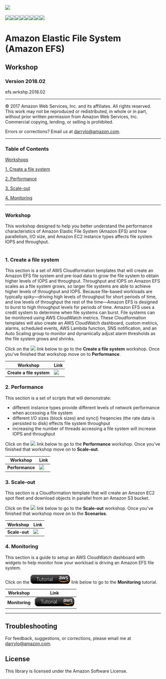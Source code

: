 ![](https://s3.amazonaws.com/aws-us-east-1/tutorial/AWS_logo_PMS_300x180.png)

![](https://s3.amazonaws.com/aws-us-east-1/tutorial/100x100_benefit_available.png)![](https://s3.amazonaws.com/aws-us-east-1/tutorial/100x100_benefit_ingergration.png)![](https://s3.amazonaws.com/aws-us-east-1/tutorial/100x100_benefit_ecryption-lock.png)![](https://s3.amazonaws.com/aws-us-east-1/tutorial/100x100_benefit_fully-managed.png)![](https://s3.amazonaws.com/aws-us-east-1/tutorial/100x100_benefit_lowcost-affordable.png)![](https://s3.amazonaws.com/aws-us-east-1/tutorial/100x100_benefit_performance.png)![](https://s3.amazonaws.com/aws-us-east-1/tutorial/100x100_benefit_scalable.png)![](https://s3.amazonaws.com/aws-us-east-1/tutorial/100x100_benefit_storage.png)

# **Amazon Elastic File System (Amazon EFS)**

## Workshop

### Version 2018.02

efs.wrkshp.2018.02

---

© 2017 Amazon Web Services, Inc. and its affiliates. All rights reserved. This work may not be  reproduced or redistributed, in whole or in part, without prior written permission from Amazon Web Services, Inc. Commercial copying, lending, or selling is prohibited.

Errors or corrections? Email us at [darrylo@amazon.com](mailto:darrylo@amazon.com).

---

### Table of Contents  
[Workshops](#workshops) 

[1. Create a file system](#1-create-a-file-system)

[2. Performance](#2-performance) 

[3. Scale-out](#3-scale-out)

[4. Monitoring](#3-monitoring)

---

### Workshop

This workshop designed to help you better understand the performance characteristics of Amazon Elastic File System (Amazon EFS) and how parallelism, I/O size, and Amazon EC2 instance types affects file system IOPS and throughput.
#
### 1. Create a file system
This section is a set of AWS Cloudformation templates that will create an Amazon EFS file system and pre-load data to grow the file system to obtain higher levels of IOPS and throughput. Throughput and IOPS on Amazon EFS scales as a file system grows, so larger file systems are able to achieve higher levels of throughput and IOPS. Because file-based workloads are typically spiky—driving high levels of throughput for short periods of time, and low levels of throughput the rest of the time—Amazon EFS is designed to burst to high throughput levels for periods of time. Amazon EFS uses a credit system to determine when file systems can burst. File systems can be monitored using AWS CloudWatch metrics. These Cloudformation templates will also create an AWS CloudWatch dashboard, custom metrics, alarms, scheduled events, AWS Lambda function, SNS notification, and an Auto Scaling group to monitor and dynamically adjust alarm thresholds as the file system grows and shrinks.

Click on the ![](/images/efs_workshop.png) link below to go to the **Create a file system** workshop. Once you've finished that workshop move on to **Performance**.

| Workshop | Link
| --- | ---
| **Create a file system** | [![](/images/efs_workshop.png)](/workshop/create-file-system) |


### 2. Performance
This section is a set of scripts that will demonstrate:
- different instance types provide different levels of network performance when accessing a file system
- different I/O sizes (block sizes) and sync() freqencies (the rate data is persisted to disk) effects file system throughput
- increasing the number of threads accessing a file system will increase IOPS and throughput

Click on the ![](/images/efs_workshop.png) link below to go to the **Performance** workshop. Once you've finished that workshop move on to **Scale-out**.

| Workshop | Link
| --- | ---
| **Performance** | [![](/images/efs_workshop.png)](/workshop/performance) |


### 3. Scale-out
This section is a Cloudformation template that will create an Amazon EC2 spot fleet and download objects in parallel from an Amazon S3 bucket.

Click on the ![](/images/efs_workshop.png) link below to go to the **Scale-out** workshop. Once you've finished that workshop move on to the **Scenarios**.

| Workshop | Link
| --- | ---
| **Scale-out** | [![](/images/efs_workshop.png)](/workshop/scale-out) |


### 4. Monitoring
This section is a guide to setup an AWS CloudWatch dashboard with widgets to help monitor how your workload is driving an Amazon EFS file system.

Click on the ![](/images/efs_tutorial.png) link below to go to the **Monitoring** tutorial. 

| Workshop | Link
| --- | ---
| **Monitoring** | [![](/images/efs_tutorial.png)](/tutorial/monitoring) |


---

## Troubleshooting


For feedback, suggestions, or corrections, please email me at [darrylo@amazon.com](mailto:darrylo@amazon.com).


## License

This library is licensed under the Amazon Software License.
